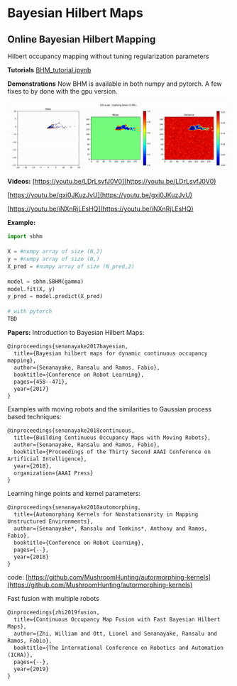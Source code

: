 # Bayesian Hilbert Maps
## Online Bayesian Hilbert Mapping
Hilbert occupancy mapping without tuning regularization parameters

**Tutorials**
[BHM_tutorial.ipynb](BHM_tutorial.ipynb)

**Demonstrations**
Now BHM is available in both numpy and pytorch. A few fixes to by done with the gpu version.  

<img src="Outputs/intel.gif" width="600">

**Videos:**
[https://youtu.be/LDrLsvfJ0V0](https://youtu.be/LDrLsvfJ0V0)

[https://youtu.be/gxi0JKuzJvU](https://youtu.be/gxi0JKuzJvU)

[https://youtu.be/iNXnRjLEsHQ](https://youtu.be/iNXnRjLEsHQ)

**Example:**
```python
import sbhm

X = #numpy array of size (N,2)
y = #numpy array of size (N,)
X_pred = #numpy array of size (N_pred,2)

model = sbhm.SBHM(gamma)
model.fit(X, y)
y_pred = model.predict(X_pred)

# with pytorch
TBD
```

**Papers:**
Introduction to Bayesian Hilbert Maps:
```
@inproceedings{senanayake2017bayesian,
  title={Bayesian hilbert maps for dynamic continuous occupancy mapping},
  author={Senanayake, Ransalu and Ramos, Fabio},
  booktitle={Conference on Robot Learning},
  pages={458--471},
  year={2017}
}
```

Examples with moving robots and the similarities to Gaussian process based techniques:
```
@inproceedings{senanayake2018continuous,
  title={Building Continuous Occupancy Maps with Moving Robots},
  author={Senanayake, Ransalu and Ramos, Fabio},
  booktitle={Proceedings of the Thirty Second AAAI Conference on Artificial Intelligence},
  year={2018},
  organization={AAAI Press}
}
```

Learning hinge points and kernel parameters:
```
@inproceedings{senanayake2018automorphing,
  title={Automorphing Kernels for Nonstationarity in Mapping Unstructured Environments},
  author={Senanayake*, Ransalu and Tomkins*, Anthony and Ramos, Fabio},
  booktitle={Conference on Robot Learning},
  pages={--},
  year={2018}
}
```
code: [https://github.com/MushroomHunting/autormorphing-kernels](https://github.com/MushroomHunting/autormorphing-kernels)

Fast fusion with multiple robots
```
@inproceedings{zhi2019fusion,
  title={Continuous Occupancy Map Fusion with Fast Bayesian Hilbert Maps},
  author={Zhi, William and Ott, Lionel and Senanayake, Ransalu and Ramos, Fabio},
  booktitle={The International Conference on Robotics and Automation (ICRA)},
  pages={--},
  year={2019}
}
```

